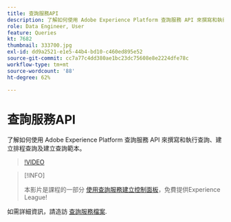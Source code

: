 ```yaml
---
title: 查詢服務API
description: 了解如何使用 Adobe Experience Platform 查詢服務 API 來撰寫和執行查詢、建立排程查詢及建立查詢範本。
role: Data Engineer, User
feature: Queries
kt: 7682
thumbnail: 333700.jpg
exl-id: dd9a2521-e1e5-44b4-bd10-c460ed895e52
source-git-commit: cc7a77c4dd380ae1bc23dc75608e8e2224dfe78c
workflow-type: tm+mt
source-wordcount: '88'
ht-degree: 62%

---
```


# 查詢服務API

了解如何使用 Adobe Experience Platform 查詢服務 API 來撰寫和執行查詢、建立排程查詢及建立查詢範本。

>[!VIDEO](https://video.tv.adobe.com/v/333700?quality=12&learn=on)

>[!INFO]
>
> 本影片是課程的一部分 [使用查詢服務建立控制面板](https://experienceleague.adobe.com/?recommended=ExperiencePlatform-D-1-2021.1.qsvc.dash)，免費提供Experience League!

如需詳細資訊，請造訪 [查詢服務檔案](https://experienceleague.adobe.com/docs/experience-platform/query/home.html?lang=zh-Hant).

